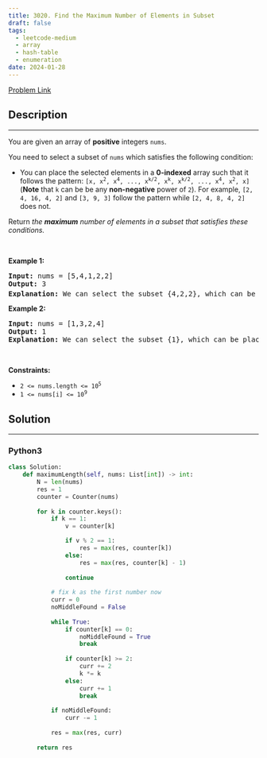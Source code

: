 ```yaml
---
title: 3020. Find the Maximum Number of Elements in Subset
draft: false
tags: 
  - leetcode-medium
  - array
  - hash-table
  - enumeration
date: 2024-01-28
---
```


[Problem Link](https://leetcode.com/problems/find-the-maximum-number-of-elements-in-subset/)

## Description

---
<p>You are given an array of <strong>positive</strong> integers <code>nums</code>.</p>

<p>You need to select a <span data-keyword="subset">subset</span> of <code>nums</code> which satisfies the following condition:</p>

<ul>
	<li>You can place the selected elements in a <strong>0-indexed</strong> array such that it follows the pattern: <code>[x, x<sup>2</sup>, x<sup>4</sup>, ..., x<sup>k/2</sup>, x<sup>k</sup>, x<sup>k/2</sup>, ..., x<sup>4</sup>, x<sup>2</sup>, x]</code> (<strong>Note</strong> that <code>k</code> can be be any <strong>non-negative</strong> power of <code>2</code>). For example, <code>[2, 4, 16, 4, 2]</code> and <code>[3, 9, 3]</code> follow the pattern while <code>[2, 4, 8, 4, 2]</code> does not.</li>
</ul>

<p>Return <em>the <strong>maximum</strong> number of elements in a subset that satisfies these conditions.</em></p>

<p>&nbsp;</p>
<p><strong class="example">Example 1:</strong></p>

<pre>
<strong>Input:</strong> nums = [5,4,1,2,2]
<strong>Output:</strong> 3
<strong>Explanation:</strong> We can select the subset {4,2,2}, which can be placed in the array as [2,4,2] which follows the pattern and 2<sup>2</sup> == 4. Hence the answer is 3.
</pre>

<p><strong class="example">Example 2:</strong></p>

<pre>
<strong>Input:</strong> nums = [1,3,2,4]
<strong>Output:</strong> 1
<strong>Explanation:</strong> We can select the subset {1}, which can be placed in the array as [1] which follows the pattern. Hence the answer is 1. Note that we could have also selected the subsets {2}, {3}, or {4}, there may be multiple subsets which provide the same answer. 
</pre>

<p>&nbsp;</p>
<p><strong>Constraints:</strong></p>

<ul>
	<li><code>2 &lt;= nums.length &lt;= 10<sup>5</sup></code></li>
	<li><code>1 &lt;= nums[i] &lt;= 10<sup>9</sup></code></li>
</ul>


## Solution

---
### Python3
``` py title='find-the-maximum-number-of-elements-in-subset'
class Solution:
    def maximumLength(self, nums: List[int]) -> int:
        N = len(nums)
        res = 1
        counter = Counter(nums)
        
        for k in counter.keys():
            if k == 1:
                v = counter[k]

                if v % 2 == 1:
                    res = max(res, counter[k])
                else:
                    res = max(res, counter[k] - 1)
                        
                continue
                
            # fix k as the first number now
            curr = 0
            noMiddleFound = False
            
            while True:
                if counter[k] == 0:
                    noMiddleFound = True
                    break
                    
                if counter[k] >= 2:
                    curr += 2
                    k *= k
                else:
                    curr += 1
                    break
            
            if noMiddleFound:
                curr -= 1
            
            res = max(res, curr)
        
        return res
```

